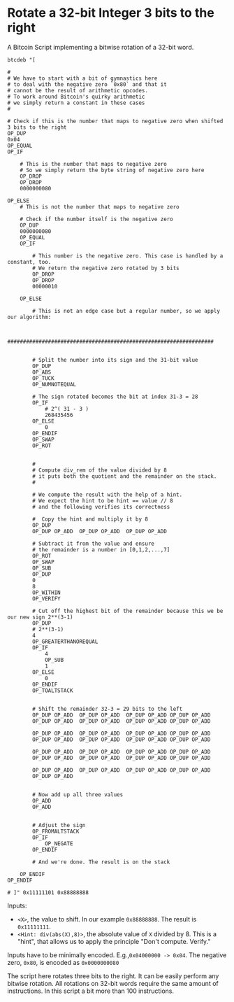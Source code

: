 # Rotate a 32-bit Integer 3 bits to the right

A Bitcoin Script implementing a bitwise rotation of a 32-bit word.

```
btcdeb "[
	
# 
# We have to start with a bit of gymnastics here
# to deal with the negative zero `0x80` and that it 
# cannot be the result of arithmetic opcodes.
# To work around Bitcoin's quirky arithmetic
# we simply return a constant in these cases
#

# Check if this is the number that maps to negative zero when shifted 3 bits to the right
OP_DUP
0x04
OP_EQUAL
OP_IF

	# This is the number that maps to negative zero	
	# So we simply return the byte string of negative zero here
	OP_DROP
	OP_DROP
	0000000080

OP_ELSE
	# This is not the number that maps to negative zero

	# Check if the number itself is the negative zero
	OP_DUP
	0000000080
	OP_EQUAL
	OP_IF
		
		# This number is the negative zero. This case is handled by a constant, too.
		# We return the negative zero rotated by 3 bits
		OP_DROP
		OP_DROP
		00000010

	OP_ELSE

		# This is not an edge case but a regular number, so we apply our algorithm:

		
		##################################################################


		# Split the number into its sign and the 31-bit value
		OP_DUP
		OP_ABS
		OP_TUCK
		OP_NUMNOTEQUAL

		# The sign rotated becomes the bit at index 31-3 = 28
		OP_IF
			# 2^( 31 - 3 )
			268435456
		OP_ELSE
			0
		OP_ENDIF
		OP_SWAP
		OP_ROT

		
		#
		# Compute div_rem of the value divided by 8
		# it puts both the quotient and the remainder on the stack.
		#

		# We compute the result with the help of a hint.
		# We expect the hint to be hint == value // 8
		# and the following verifies its correctness

		#  Copy the hint and multiply it by 8
		OP_DUP
		OP_DUP OP_ADD  OP_DUP OP_ADD  OP_DUP OP_ADD

		# Subtract it from the value and ensure
		# the remainder is a number in [0,1,2,...,7]
		OP_ROT
		OP_SWAP
		OP_SUB
		OP_DUP
		0
		8
		OP_WITHIN
		OP_VERIFY

		# Cut off the highest bit of the remainder because this we be our new sign 2**(3-1) 
		OP_DUP
		# 2**(3-1) 
		4
		OP_GREATERTHANOREQUAL
		OP_IF
			4
			OP_SUB
			1
		OP_ELSE
			0
		OP_ENDIF
		OP_TOALTSTACK


		# Shift the remainder 32-3 = 29 bits to the left
		OP_DUP OP_ADD  OP_DUP OP_ADD  OP_DUP OP_ADD OP_DUP OP_ADD
		OP_DUP OP_ADD  OP_DUP OP_ADD  OP_DUP OP_ADD OP_DUP OP_ADD

		OP_DUP OP_ADD  OP_DUP OP_ADD  OP_DUP OP_ADD OP_DUP OP_ADD
		OP_DUP OP_ADD  OP_DUP OP_ADD  OP_DUP OP_ADD OP_DUP OP_ADD

		OP_DUP OP_ADD  OP_DUP OP_ADD  OP_DUP OP_ADD OP_DUP OP_ADD
		OP_DUP OP_ADD  OP_DUP OP_ADD  OP_DUP OP_ADD OP_DUP OP_ADD

		OP_DUP OP_ADD  OP_DUP OP_ADD  OP_DUP OP_ADD OP_DUP OP_ADD
		OP_DUP OP_ADD

		
		# Now add up all three values
		OP_ADD 
		OP_ADD


		# Adjust the sign
		OP_FROMALTSTACK
		OP_IF
			OP_NEGATE
		OP_ENDIF

		# And we're done. The result is on the stack

	OP_ENDIF
OP_ENDIF

# ]" 0x11111101 0x88888888

```

Inputs: 
- `<X>`, the value to shift. In our example `0x88888888`. The result is `0x11111111`.
- `<Hint: div(abs(X),8)>`, the absolute value of `X` divided by 8. This is a "hint", that allows us to apply the principle "Don't compute. Verify."

Inputs have to be minimally encoded. E.g.,`0x04000000 -> 0x04`.
The negative zero, `0x80`, is encoded as `0x0000000080`

The script here rotates three bits to the right. It can be easily perform any bitwise rotation. All rotations on 32-bit words require the same amount of instructions. In this script a bit more than 100 instructions.

